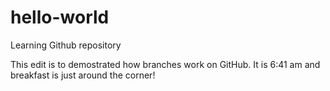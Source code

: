 # hello-world
Learning Github repository

This edit is to demostrated how branches work on GitHub.
It is 6:41 am and breakfast is just around the corner!
